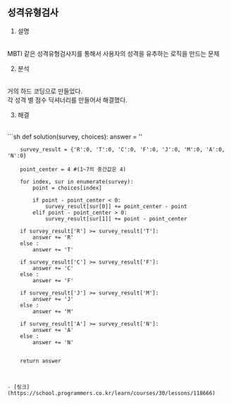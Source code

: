 ## 성격유형검사
1. 설명

</br>
MBTI 같은 성격유형검사지를 통해서 사용자의 성격을 유추하는 로직을 만드는 문제
</br>

2. 분석

</br>
거의 하드 코딩으로 만들었다.
</br>
각 성격 별 점수 딕셔너리를 만들어서 해결했다.
</br>

3. 해결

</br>
```sh
    def solution(survey, choices):
        answer = ''
        
        survey_result = {'R':0, 'T':0, 'C':0, 'F':0, 'J':0, 'M':0, 'A':0, 'N':0}

        point_center = 4 #(1~7의 중간값은 4)
        
        for index, sur in enumerate(survey):
            point = choices[index]
            
            if point - point_center < 0:
                survey_result[sur[0]] += point_center - point
            elif point - point_center > 0:
                survey_result[sur[1]] += point - point_center
                
        if survey_result['R'] >= survey_result['T']:
            answer += 'R'
        else :
            answer += 'T'   
        
        if survey_result['C'] >= survey_result['F']:
            answer += 'C'
        else :
            answer += 'F'
            
        if survey_result['J'] >= survey_result['M']:
            answer += 'J'
        else :
            answer += 'M'
                
        if survey_result['A'] >= survey_result['N']:
            answer += 'A'
        else :
            answer += 'N'
        

        return answer
```


- [링크](https://school.programmers.co.kr/learn/courses/30/lessons/118666)